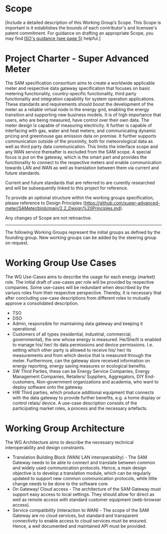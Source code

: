 # Scope

[Include a detailed description of this Working Group’s Scope.  This Scope is important is it establishes the bounds of each contributor's and licensee's patent commitment. For guidance on drafting an appropriate Scope, you may find [ISO's guidance (see page 5)](https://www.iso.org/files/live/sites/isoorg/files/developing_standards/docs/en/how-to-write-standards.pdf "ISO How To Write Standards Guide") helpful.]

# Project Charter - Super Advanced Meter
The SAM specification consortium aims to create a worldwide applicable meter and respective data gateway specification that focuses on basic metering functionality, country-specific functionality, third party functionality and integration capability for system operation applications. These standards and requirements should boost the development of the meter as a reliable virtual node in the energy grid, enabling the energy transition and supporting new business models. It is of high importance that users, who are being measured, have control over their own data. The meter design is capable of measuring electricity. It further is capable of interfacing with gas, water and heat meters; and communicating dynamic pricing and greenhouse gas emission data on premise. It further supports communication outside of the proximity, both for meteorological data as well as third party data communication. This limits the interface scope and any WAN service thereafter is excluded from the SAM scope.
A special focus is put on the gateway, which is the smart part and provides the functionality to connect to the respective meters and enable communication towards LAN and WAN as well as translation between them via current and future standards.

Current and future standards that are referred to are curently researched and will be subsequently linked to this project for reference.

To provide an optional structure within the working groups specification, please reference to Design Principles (https://github.com/super-advanced-meter/SAMeter/blob/main/2.2_Design%20Principles.md).

Any changes of Scope are not retroactive. 

---------------
The following Working Groups represent the initial groups as defined by the founding group. New working groups can be added by the steering group on request.


# Working Group Use Cases
The WG Use-Cases aims to describe the usage for each energy (market) role. The initial draft of use-cases per role will be provided by respective companies.
Some use-cases will be redundant when described by the variuos roles from their respective perspective. Thereby, it is necessary that after concluding use-case descriptions from different roles to mutually approve a consolidated description.

* TSO
* DSO
* Admin, responsible for maintaining data gateway and keeping it operational.
* Customers of all types (residential, industrial, commercial, governmental), the one whose energy is measured. He/She/It is enabled to manage his/ her/ its data permissions and device permissions. I.e. setting which other party is allowed to receive his/ her/ its measurements and from which device that is measured through the meter. Furthermore, can the gateway store received information on energy reporting, energy saving measures or ecological benefits. 
* SW Third Parties, these can be Energy Service Companies, Energy Management Companies, Retailers/ Suppliers, Aggregators, DIY End-customers, Non-government organizations and academia, who want to deploy software onto the gateway.
* HW Third parties, which produce additional equipment that connects with the data gateway to provide further benefits, e.g. a home display or control relais/ device.
A use-case description consists of the participating market roles, a process and the necessary artefacts.

# Working Group Architecture
The WG Architecture aims to describe the necessary technical interoperability and design constraints.
* Translation Building Block (WAN/ LAN interoperability) - The SAM Gateway needs to be able to connect and translate between common and widely used communication protocols. Hence, a main design objective is to develop a translation module, which can be regularly updated to support new common communication protocols, while little change needs to be done to the software core.
* On Gateway/ Cloud access - The architecture of the SAM Gateway must support easy access to local settings. They should allow for direct as well as remote access with standard customer equipment (web-browser access).
* Service compatibility (interaction to WAN) - The scope of the SAM Gateway are no cloud services, but standard and transparent connectivity to enable access to cloud services must be ensured. Hence, a well documented and maintained API must be provided.

